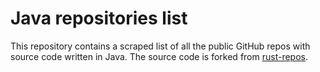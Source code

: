 # Java repositories list

This repository contains a scraped list of all the public GitHub repos with source code
written in Java. The source code is forked from [rust-repos](https://github.com/rust-lang/rust-repos).
